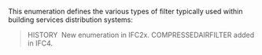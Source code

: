 ﻿This enumeration defines the various types of filter typically used within building services distribution systems:

> HISTORY&nbsp; New enumeration in IFC2x. COMPRESSEDAIRFILTER added in IFC4.
